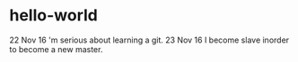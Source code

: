 # hello-world
22 Nov 16 'm serious about learning a git. 
23 Nov 16 I become slave inorder to become a new master.
